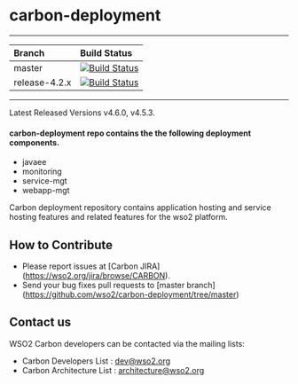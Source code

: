# carbon-deployment

---

|  Branch | Build Status |
| :------------ |:-------------
| master      | [![Build Status](https://wso2.org/jenkins/job/carbon-deployment/badge/icon)](https://wso2.org/jenkins/job/carbon-deployment) |
| release-4.2.x | [![Build Status](https://wso2.org/jenkins/job/carbon-deployment_release-4.2.x/badge/icon)](https://wso2.org/jenkins/job/carbon-deployment_release-4.2.x/) |


---

Latest Released Versions v4.6.0, v4.5.3.

#### carbon-deployment repo contains the the following deployment components.

* javaee      
* monitoring
* service-mgt  
* webapp-mgt
    
Carbon deployment repository contains application hosting and service hosting features and related features for the wso2 platform.  

## How to Contribute
* Please report issues at [Carbon JIRA] (https://wso2.org/jira/browse/CARBON).
* Send your bug fixes pull requests to [master branch] (https://github.com/wso2/carbon-deployment/tree/master) 

## Contact us
WSO2 Carbon developers can be contacted via the mailing lists:

* Carbon Developers List : dev@wso2.org
* Carbon Architecture List : architecture@wso2.org
